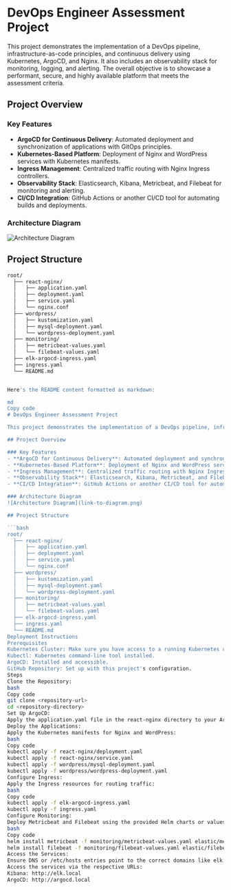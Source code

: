 # DevOps Engineer Assessment Project

This project demonstrates the implementation of a DevOps pipeline, infrastructure-as-code principles, and continuous delivery using Kubernetes, ArgoCD, and Nginx. It also includes an observability stack for monitoring, logging, and alerting. The overall objective is to showcase a performant, secure, and highly available platform that meets the assessment criteria.

## Project Overview

### Key Features
- **ArgoCD for Continuous Delivery**: Automated deployment and synchronization of applications with GitOps principles.
- **Kubernetes-Based Platform**: Deployment of Nginx and WordPress services with Kubernetes manifests.
- **Ingress Management**: Centralized traffic routing with Nginx Ingress controllers.
- **Observability Stack**: Elasticsearch, Kibana, Metricbeat, and Filebeat for monitoring and alerting.
- **CI/CD Integration**: GitHub Actions or another CI/CD tool for automating builds and deployments.

### Architecture Diagram
![Architecture Diagram](link-to-diagram.png)

## Project Structure

```bash
root/
  ├── react-nginx/
  │   ├── application.yaml
  │   ├── deployment.yaml
  │   ├── service.yaml
  │   └── nginx.conf
  ├── wordpress/
  │   ├── kustomization.yaml
  │   ├── mysql-deployment.yaml
  │   └── wordpress-deployment.yaml
  ├── monitoring/
  │   ├── metricbeat-values.yaml
  │   └── filebeat-values.yaml
  ├── elk-argocd-ingress.yaml
  ├── ingress.yaml
  └── README.md


Here's the README content formatted as markdown:

md
Copy code
# DevOps Engineer Assessment Project

This project demonstrates the implementation of a DevOps pipeline, infrastructure-as-code principles, and continuous delivery using Kubernetes, ArgoCD, and Nginx. It also includes an observability stack for monitoring, logging, and alerting. The overall objective is to showcase a performant, secure, and highly available platform that meets the assessment criteria.

## Project Overview

### Key Features
- **ArgoCD for Continuous Delivery**: Automated deployment and synchronization of applications with GitOps principles.
- **Kubernetes-Based Platform**: Deployment of Nginx and WordPress services with Kubernetes manifests.
- **Ingress Management**: Centralized traffic routing with Nginx Ingress controllers.
- **Observability Stack**: Elasticsearch, Kibana, Metricbeat, and Filebeat for monitoring and alerting.
- **CI/CD Integration**: GitHub Actions or another CI/CD tool for automating builds and deployments.

### Architecture Diagram
![Architecture Diagram](link-to-diagram.png)

## Project Structure

```bash
root/
  ├── react-nginx/
  │   ├── application.yaml
  │   ├── deployment.yaml
  │   ├── service.yaml
  │   └── nginx.conf
  ├── wordpress/
  │   ├── kustomization.yaml
  │   ├── mysql-deployment.yaml
  │   └── wordpress-deployment.yaml
  ├── monitoring/
  │   ├── metricbeat-values.yaml
  │   └── filebeat-values.yaml
  ├── elk-argocd-ingress.yaml
  ├── ingress.yaml
  └── README.md
Deployment Instructions
Prerequisites
Kubernetes Cluster: Make sure you have access to a running Kubernetes cluster.
Kubectl: Kubernetes command-line tool installed.
ArgoCD: Installed and accessible.
GitHub Repository: Set up with this project's configuration.
Steps
Clone the Repository:
bash
Copy code
git clone <repository-url>
cd <repository-directory>
Set Up ArgoCD:
Apply the application.yaml file in the react-nginx directory to your ArgoCD instance.
Deploy the Applications:
Apply the Kubernetes manifests for Nginx and WordPress:
bash
Copy code
kubectl apply -f react-nginx/deployment.yaml
kubectl apply -f react-nginx/service.yaml
kubectl apply -f wordpress/mysql-deployment.yaml
kubectl apply -f wordpress/wordpress-deployment.yaml
Configure Ingress:
Apply the Ingress resources for routing traffic:
bash
Copy code
kubectl apply -f elk-argocd-ingress.yaml
kubectl apply -f ingress.yaml
Configure Monitoring:
Deploy Metricbeat and Filebeat using the provided Helm charts or values files:
bash
Copy code
helm install metricbeat -f monitoring/metricbeat-values.yaml elastic/metricbeat
helm install filebeat -f monitoring/filebeat-values.yaml elastic/filebeat
Access the Services:
Ensure DNS or /etc/hosts entries point to the correct domains like elk.local and argocd.local.
Access the services via the respective URLs:
Kibana: http://elk.local
ArgoCD: http://argocd.local
